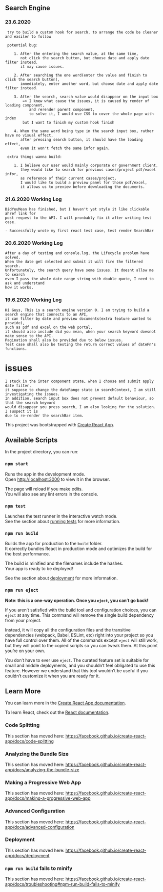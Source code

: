 ## Search Engine

### 23.6.2020 

     try to build a custom hook for search, to arrange the code be cleaner and easiler to follow

     potential bug: 

        1. After the entering the search value, at the same time, 
           not click the search button, but choose date and apply date filter instead,
           it may cause issues.
           
        2. After searching the one word(enter the value and finish to click the search button), 
           immediately, enter another word, but choose date and apply date filter instead. 
     
        3. After the search, search value would disappear on the input box
            => I knew what cause the issues, it is caused by render of loading component, 
               and rerender parent component, 
               to solve it, I would use CSS to cover the whole page with index 
            but I want to finish my custom hook finish

        4. When the same word being type in the search input box, rather have no visual effect,
           after pressing search button, it should have the loading effect, 
           even it won't fetch the same infor again.

     extra things wanna build:

        1. I believe our user would mainly corporate or government client,
           they would like to search for previous cases/project pdf/excel infor, 
           as reference of their current cases/project. 
           I would like to build a preview panel for those pdf/excel, 
           it allows us to preview before downloading the documents.

            

### 21.6.2020 Working Log

    DidYouMean has finished, but I haven't yet style it like clickable ahref link for  
    post request to the API. I will pronbably fix it after writing test case.

    - Successfully wrote my first react test case, test render SearchBar 


### 20.6.2020 Working Log

    After a day of testing and console.log, the Lifecycle problem have solved. 
    When the date get selected and submit it will fire the filtered search. 
    Unfortunately, the search query have some issues. It doesnt allow me to search 
    even I pass the whole date range string with double quote, I need to ask and understand 
    how it works. 

### 19.6.2020 Working Log
    Hi Guys, This is a search engine version 0. I am trying to build a search engine that connects to an API,
    it can filter by date and preview documents(extra feature wanted to provide), 
    such as pdf and excel on the web portal.
    it should also include did you mean, when your search keyword doesnot make sense to the API.
    Pagination shall also be provided due to below issues.
    Test case shall also be testing the return correct values of dateFn's functions.

# issues
    I stuck in the inter component state, when I choose and submit apply date filter,
    it suppose to change the dateRange state in searchContext, I am still investigating the issues.
    In addition, search input box does not prevent default behaviour, so that the search keyword 
    would disappear you press search, I am also looking for the solution. I suspect it is 
    due to re-render the searchBar item.



This project was bootstrapped with [Create React App](https://github.com/facebook/create-react-app).

## Available Scripts

In the project directory, you can run:

### `npm start`

Runs the app in the development mode.<br />
Open [http://localhost:3000](http://localhost:3000) to view it in the browser.

The page will reload if you make edits.<br />
You will also see any lint errors in the console.

### `npm test`

Launches the test runner in the interactive watch mode.<br />
See the section about [running tests](https://facebook.github.io/create-react-app/docs/running-tests) for more information.

### `npm run build`

Builds the app for production to the `build` folder.<br />
It correctly bundles React in production mode and optimizes the build for the best performance.

The build is minified and the filenames include the hashes.<br />
Your app is ready to be deployed!

See the section about [deployment](https://facebook.github.io/create-react-app/docs/deployment) for more information.

### `npm run eject`

**Note: this is a one-way operation. Once you `eject`, you can’t go back!**

If you aren’t satisfied with the build tool and configuration choices, you can `eject` at any time. This command will remove the single build dependency from your project.

Instead, it will copy all the configuration files and the transitive dependencies (webpack, Babel, ESLint, etc) right into your project so you have full control over them. All of the commands except `eject` will still work, but they will point to the copied scripts so you can tweak them. At this point you’re on your own.

You don’t have to ever use `eject`. The curated feature set is suitable for small and middle deployments, and you shouldn’t feel obligated to use this feature. However we understand that this tool wouldn’t be useful if you couldn’t customize it when you are ready for it.

## Learn More

You can learn more in the [Create React App documentation](https://facebook.github.io/create-react-app/docs/getting-started).

To learn React, check out the [React documentation](https://reactjs.org/).

### Code Splitting

This section has moved here: https://facebook.github.io/create-react-app/docs/code-splitting

### Analyzing the Bundle Size

This section has moved here: https://facebook.github.io/create-react-app/docs/analyzing-the-bundle-size

### Making a Progressive Web App

This section has moved here: https://facebook.github.io/create-react-app/docs/making-a-progressive-web-app

### Advanced Configuration

This section has moved here: https://facebook.github.io/create-react-app/docs/advanced-configuration

### Deployment

This section has moved here: https://facebook.github.io/create-react-app/docs/deployment

### `npm run build` fails to minify

This section has moved here: https://facebook.github.io/create-react-app/docs/troubleshooting#npm-run-build-fails-to-minify
